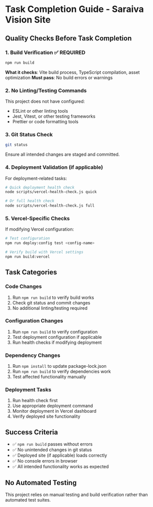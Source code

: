 # Task Completion Guide - Saraiva Vision Site

## Quality Checks Before Task Completion

### 1. Build Verification ✅ REQUIRED
```bash
npm run build
```
**What it checks**: Vite build process, TypeScript compilation, asset optimization
**Must pass**: No build errors or warnings

### 2. No Linting/Testing Commands
This project does not have configured:
- ESLint or other linting tools
- Jest, Vitest, or other testing frameworks
- Prettier or code formatting tools

### 3. Git Status Check
```bash
git status
```
Ensure all intended changes are staged and committed.

### 4. Deployment Validation (if applicable)
For deployment-related tasks:
```bash
# Quick deployment health check
node scripts/vercel-health-check.js quick

# Or full health check
node scripts/vercel-health-check.js full
```

### 5. Vercel-Specific Checks
If modifying Vercel configuration:
```bash
# Test configuration
npm run deploy:config test <config-name>

# Verify build with Vercel settings
npm run build:vercel
```

## Task Categories

### Code Changes
1. Run `npm run build` to verify build works
2. Check git status and commit changes
3. No additional linting/testing required

### Configuration Changes
1. Run `npm run build` to verify configuration
2. Test deployment configuration if applicable
3. Run health checks if modifying deployment

### Dependency Changes
1. Run `npm install` to update package-lock.json
2. Run `npm run build` to verify dependencies work
3. Test affected functionality manually

### Deployment Tasks
1. Run health check first
2. Use appropriate deployment command
3. Monitor deployment in Vercel dashboard
4. Verify deployed site functionality

## Success Criteria
- ✅ `npm run build` passes without errors
- ✅ No unintended changes in git status
- ✅ Deployed site (if applicable) loads correctly
- ✅ No console errors in browser
- ✅ All intended functionality works as expected

## No Automated Testing
This project relies on manual testing and build verification rather than automated test suites.